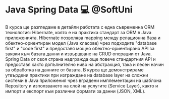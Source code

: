 # Java Spring Data 💻 @SoftUni
В курса ще разгледаме в детайли работата с една съвременна ORM технология: Hibernate, която е на практика стандарт за ORM в Java приложенията. Hibernate позволява mapping между релационна база и обектно-ориентиран модел (Java класове) чрез подходите "database first" и "code first" и предоставя мощно обектно-ориентирано API за заявки към базата данни и извършване на CRUD операции от Java. Spring Data от своя страна надгражда още повече стандартния API и предоставя както допълнително ниво на абстракция, така и лесен начин за обработка на данните от базата. В курса ще демонстрираме утвърдени практики при изграждане на database layer на сложни системи в Java приложения чрез вградени имплементации на шаблона Repository и използването на слой на услугите (Service Layer), както и импорт и експорт към различни формати за данни (JSON, XML).
